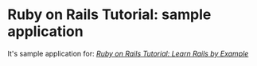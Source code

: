 # Ruby on Rails Tutorial: sample application

It's sample application for:
[*Ruby on Rails Tutorial: Learn Rails by Example*](http://railstutorial.org/)